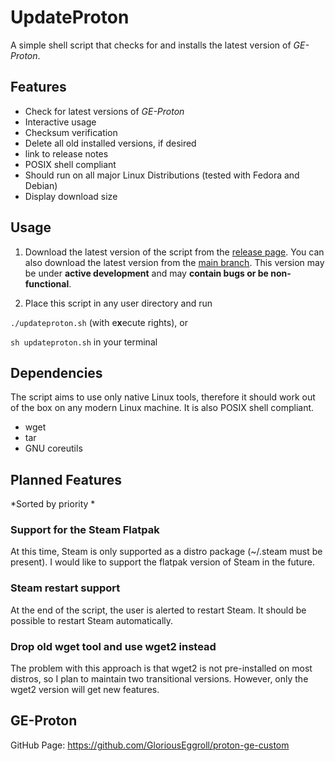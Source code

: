# UpdateProton
A simple shell script that checks for and installs the latest version of *GE-Proton*.

## Features
- Check for latest versions of *GE-Proton*
- Interactive usage
- Checksum verification
- Delete all old installed versions, if desired
- link to release notes
- POSIX shell compliant
- Should run on all major Linux Distributions (tested with Fedora and Debian)
- Display download size

## Usage
1. Download the latest version of the script from the [release page](https://github.com/heuwerk/UpdateProton/releases).
You can also download the latest version from the [main branch](https://github.com/heuwerk/UpdateProton/blob/main/updateproton.sh). This version may be under **active development** and may **contain bugs or be non-functional**.

1. Place this script in any user directory and run

``./updateproton.sh`` (with e**x**ecute rights), or

``sh updateproton.sh`` in your terminal

## Dependencies
The script aims to use only native Linux tools, therefore it should work out of the box on any modern Linux machine. It is also POSIX shell compliant.
- wget
- tar
- GNU coreutils

## Planned Features
*Sorted by priority *

### Support for the Steam Flatpak
At this time, Steam is only supported as a distro package (~/.steam must be present).
I would like to support the flatpak version of Steam in the future.

### Steam restart support
At the end of the script, the user is alerted to restart Steam.
It should be possible to restart Steam automatically.

### Drop old wget tool and use wget2 instead
The problem with this approach is that wget2 is not pre-installed on most distros, so I plan to maintain
two transitional versions. However, only the wget2 version will get new features.

## GE-Proton
GitHub Page: https://github.com/GloriousEggroll/proton-ge-custom
